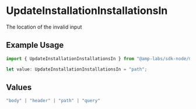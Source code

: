 # UpdateInstallationInstallationsIn

The location of the invalid input

## Example Usage

```typescript
import { UpdateInstallationInstallationsIn } from "@amp-labs/sdk-node/models/errors";

let value: UpdateInstallationInstallationsIn = "path";
```

## Values

```typescript
"body" | "header" | "path" | "query"
```
